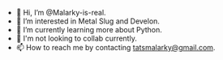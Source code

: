 - 👋 Hi, I’m @Malarky-is-real.
- 👀 I’m interested in Metal Slug and Develon.
- 🌱 I’m currently learning more about Python.
- 💞️ I'm not looking to collab currently.
- 📫 How to reach me by contacting tatsmalarky@gmail.com.

<!---
Malarky-is-real/Malarky-is-real is a ✨ special ✨ repository because its `README.md` (this file) appears on your GitHub profile.
You can click the Preview link to take a look at your changes.
--->
